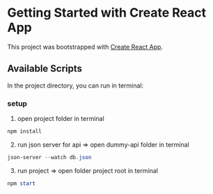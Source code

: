 # Getting Started with Create React App

This project was bootstrapped with [Create React App](https://github.com/facebook/create-react-app).

## Available Scripts

In the project directory, you can run in terminal:

### setup

1. open project folder in terminal

```powershell
npm install
```

2. run json server for api => open dummy-api folder in terminal

```powershell
json-server --watch db.json
```

3. run project => open folder project root in terminal

```powershell
npm start
```

